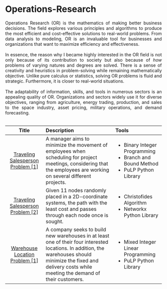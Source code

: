 # Operations-Research

<div align='justify';> 
  
Operations Research (OR) is the mathematics of making better business decisions. The field explores various principles and algorithms to produce the most efficient and cost-effective solutions to real-world problems. From data analysis to modeling, OR is an invaluable tool for businesses and organizations that want to maximize efficiency and effectiveness. <br /> <br />
  In essence, the reason why I became highly interested in the OR field is not only because of its contribution to society but also because of *how* problems of varying natures and degrees are solved. There is a sense of creativity and heuristics in problem-solving while remaining mathematically objective. Unlike pure calculus or statistics, solving OR problems is fluid and strategic. Furthermore, it is closer to real-world situations. <br /><br />
  The adaptability of information, skills, and tools in numerous sectors is an appealing quality of OR. Organizations and sectors widely use it for diverse objectives, ranging from agriculture, energy trading, production, and sales to the space industry, asset pricing, military operations, and demand forecasting. <br /> <br />

</div>

|Title                                  |Description                            |Tools                                   |
|:---------------------------------------:|:--------------------------------------|:---------------------------------------|
|[Traveling Salesperson Problem [1]][TSP1]|A manager aims to minimize the movement of employees when scheduling for project meetings, considering that the employees are working on several different projects.|<ul><li>Binary Integer Programming</li> <li>Branch and Bound Method</li> <li>PuLP Python Library</li></ul>|
|[Traveling Salesperson Problem [2]][TSP2]|Given 11 nodes randomly placed in a 2D-coordinate systems, the path with the least cost and passes through each node once is sought.|<ul><li>Christofides Algorithm</li> <li>Networkx Python Library</li></ul>|
|[Warehouse Location Problem [1]][WLP1]|A company seeks to build new warehouses in at least one of their four interested locations. In addition, the warehouses should minimize the fixed and delivery costs while meeting the demand of their customers.|<ul><li>Mixed Integer Linear Programming</li> <li>PuLP Python Library</li></ul>|





[TSP1]: https://github.com/JPReyes07/Operations-Research/blob/db04998115078985b15e736deda8acd1ebe79542/Traveling%20Salesperson%20Problem%20%5B1%5D.md
[TSP2]: https://github.com/JPReyes07/Operations-Research/blob/db04998115078985b15e736deda8acd1ebe79542/Traveling%20Salesperson%20Problem%20%5B2%5D.ipynb
[WLP1]: https://github.com/JPReyes07/Operations-Research/blob/db04998115078985b15e736deda8acd1ebe79542/Warehouse%20Location%20Problem%20%5B1%5D.md
